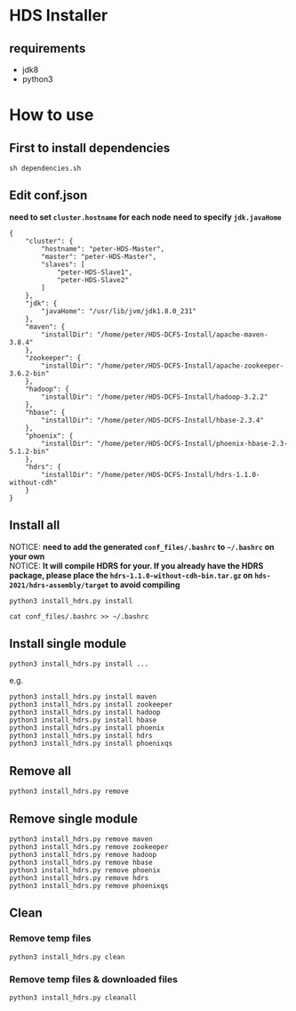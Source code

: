 # HDS Installer

## requirements
* jdk8
* python3

# How to use

## First to install dependencies
```
sh dependencies.sh
```

## Edit conf.json
**need to set `cluster.hostname` for each node**
**need to specify `jdk.javaHome`**
```json=
{
    "cluster": {
        "hostname": "peter-HDS-Master",
        "master": "peter-HDS-Master",
        "slaves": [
            "peter-HDS-Slave1",
            "peter-HDS-Slave2"
        ]
    },
    "jdk": {
        "javaHome": "/usr/lib/jvm/jdk1.8.0_231"
    },
    "maven": {
        "installDir": "/home/peter/HDS-DCFS-Install/apache-maven-3.8.4"
    },
    "zookeeper": {
        "installDir": "/home/peter/HDS-DCFS-Install/apache-zookeeper-3.6.2-bin"
    },
    "hadoop": {
        "installDir": "/home/peter/HDS-DCFS-Install/hadoop-3.2.2"
    },
    "hbase": {
        "installDir": "/home/peter/HDS-DCFS-Install/hbase-2.3.4"
    },
    "phoenix": {
        "installDir": "/home/peter/HDS-DCFS-Install/phoenix-hbase-2.3-5.1.2-bin"
    },
    "hdrs": {
        "installDir": "/home/peter/HDS-DCFS-Install/hdrs-1.1.0-without-cdh"
    }
}
```

## Install all
NOTICE: **need to add the generated `conf_files/.bashrc` to `~/.bashrc` on your own**  
NOTICE: **It will compile HDRS for your. If you already have the HDRS package, please place the `hdrs-1.1.0-without-cdh-bin.tar.gz` on `hds-2021/hdrs-assembly/target` to avoid compiling**
```bash=
python3 install_hdrs.py install
```
```bash=
cat conf_files/.bashrc >> ~/.bashrc
```

## Install single module
```bash=
python3 install_hdrs.py install ...
```
e.g.
```bash=
python3 install_hdrs.py install maven
python3 install_hdrs.py install zookeeper
python3 install_hdrs.py install hadoop
python3 install_hdrs.py install hbase
python3 install_hdrs.py install phoenix
python3 install_hdrs.py install hdrs
python3 install_hdrs.py install phoenixqs
```

## Remove all
```bash=
python3 install_hdrs.py remove
```

## Remove single module
```bash=
python3 install_hdrs.py remove maven
python3 install_hdrs.py remove zookeeper
python3 install_hdrs.py remove hadoop
python3 install_hdrs.py remove hbase
python3 install_hdrs.py remove phoenix
python3 install_hdrs.py remove hdrs
python3 install_hdrs.py remove phoenixqs
```

## Clean
### Remove temp files
```bash=
python3 install_hdrs.py clean
```
### Remove temp files & downloaded files
```bash=
python3 install_hdrs.py cleanall
```
